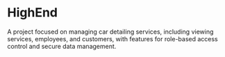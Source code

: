 # HighEnd
A project focused on managing car detailing services, including viewing services, employees, and customers, with features for role-based access control and secure data management.

